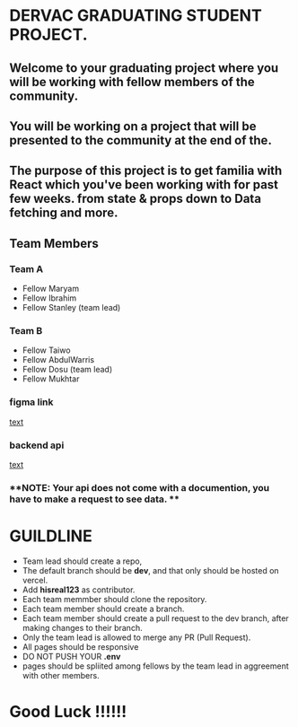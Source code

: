 
# DERVAC GRADUATING STUDENT PROJECT.

## Welcome to your graduating project where you will be working with fellow members of the community. 
## You will be working on a project that will be presented to the community at the end of the.

## The purpose of this project is to get familia with React which you've been working with for past  few weeks. from state & props down to Data fetching and more.

## Team Members
### Team A
- Fellow Maryam
- Fellow Ibrahim
- Fellow Stanley (team lead)


### Team B
- Fellow Taiwo  
- Fellow AbdulWarris
- Fellow Dosu  (team lead)
- Fellow Mukhtar



### figma link
[text](https://www.figma.com/design/oOdODGEOTTgplYIm5PmhoX/Real-estate-website-template-(Community)?node-id=1-2&t=3yE2ArgRwtSk5Uqn-0)

### backend api
[text](https://weston-backend-vi.onrender.com)
### **NOTE: Your api does not come with a documention, you have to make a request to see data. **


# GUILDLINE
- Team lead should create a repo,
- The default branch should be **dev**, and that only should be hosted on vercel.
- Add **hisreal123** as contributor.
- Each team memmber should clone the repository.
- Each team member should create a branch.
- Each team member should create a pull request to the dev branch, after making changes to their branch.
- Only the team lead is allowed to merge any PR (Pull Request).
- All pages should be responsive
- DO NOT PUSH YOUR **.env**
- pages should be spliited among fellows by the team lead in aggreement with other members.

# Good Luck !!!!!!
